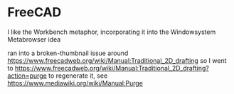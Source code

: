 # FreeCAD

I like the Workbench metaphor, incorporating it into the Windowsystem Metabrowser idea

ran into a broken-thumbnail issue around https://www.freecadweb.org/wiki/Manual:Traditional_2D_drafting so I went to https://www.freecadweb.org/wiki/Manual:Traditional_2D_drafting?action=purge to regenerate it, see https://www.mediawiki.org/wiki/Manual:Purge
